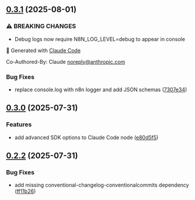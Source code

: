 ## [0.3.1](https://github.com/johnlindquist/n8n-nodes-claudecode/compare/v0.3.0...v0.3.1) (2025-08-01)

### ⚠ BREAKING CHANGES

* Debug logs now require N8N_LOG_LEVEL=debug to appear in console

🤖 Generated with [Claude Code](https://claude.ai/code)

Co-Authored-By: Claude <noreply@anthropic.com>

### Bug Fixes

* replace console.log with n8n logger and add JSON schemas ([7307e34](https://github.com/johnlindquist/n8n-nodes-claudecode/commit/7307e3415d99dc3cfc8781281497ab29b0958129))

## [0.3.0](https://github.com/johnlindquist/n8n-nodes-claudecode/compare/v0.2.2...v0.3.0) (2025-07-31)

### Features

* add advanced SDK options to Claude Code node ([e80d5f5](https://github.com/johnlindquist/n8n-nodes-claudecode/commit/e80d5f5866200cc94a5d3d9a851bf3b3ea8e5564))

## [0.2.2](https://github.com/johnlindquist/n8n-nodes-claudecode/compare/v0.2.1...v0.2.2) (2025-07-31)

### Bug Fixes

* add missing conventional-changelog-conventionalcommits dependency ([ff11b26](https://github.com/johnlindquist/n8n-nodes-claudecode/commit/ff11b2629d1576168a1d27c8cc31915a90ba8eda))
